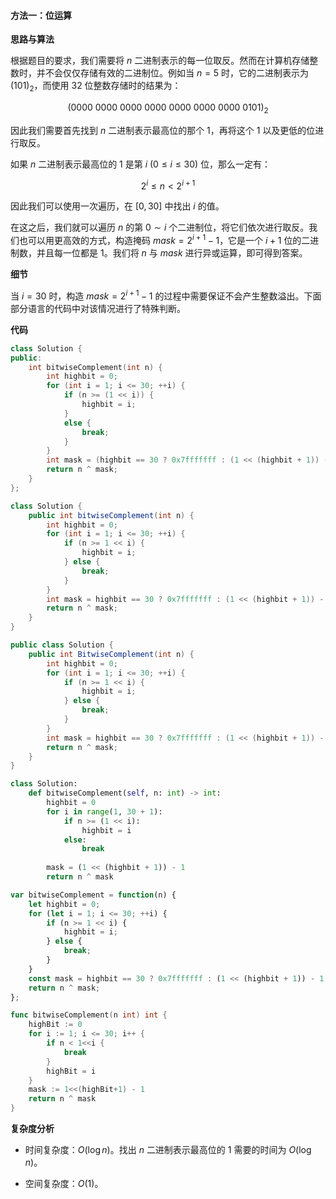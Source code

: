#### 方法一：位运算

**思路与算法**

根据题目的要求，我们需要将 $n$ 二进制表示的每一位取反。然而在计算机存储整数时，并不会仅仅存储有效的二进制位。例如当 $n = 5$ 时，它的二进制表示为 $(101)_2$，而使用 $32$ 位整数存储时的结果为：

$$
(0000~0000~0000~0000~0000~0000~0000~0101)_2
$$

因此我们需要首先找到 $n$ 二进制表示最高位的那个 $1$，再将这个 $1$ 以及更低的位进行取反。

如果 $n$ 二进制表示最高位的 $1$ 是第 $i~(0 \leq i \leq 30)$ 位，那么一定有：

$$
2^i \leq n < 2^{i+1}
$$

因此我们可以使用一次遍历，在 $[0, 30]$ 中找出 $i$ 的值。

在这之后，我们就可以遍历 $n$ 的第 $0 \sim i$ 个二进制位，将它们依次进行取反。我们也可以用更高效的方式，构造掩码 $\textit{mask} = 2^{i+1} - 1$，它是一个 $i+1$ 位的二进制数，并且每一位都是 $1$。我们将 $n$ 与 $\textit{mask}$ 进行异或运算，即可得到答案。

**细节**

当 $i=30$ 时，构造 $\textit{mask} = 2^{i+1} - 1$ 的过程中需要保证不会产生整数溢出。下面部分语言的代码中对该情况进行了特殊判断。

**代码**

```C++ [sol1-C++]
class Solution {
public:
    int bitwiseComplement(int n) {
        int highbit = 0;
        for (int i = 1; i <= 30; ++i) {
            if (n >= (1 << i)) {
                highbit = i;
            }
            else {
                break;
            }            
        }
        int mask = (highbit == 30 ? 0x7fffffff : (1 << (highbit + 1)) - 1);
        return n ^ mask;
    }
};
```

```Java [sol1-Java]
class Solution {
    public int bitwiseComplement(int n) {
        int highbit = 0;
        for (int i = 1; i <= 30; ++i) {
            if (n >= 1 << i) {
                highbit = i;
            } else {
                break;
            }            
        }
        int mask = highbit == 30 ? 0x7fffffff : (1 << (highbit + 1)) - 1;
        return n ^ mask;
    }
}
```

```C# [sol1-C#]
public class Solution {
    public int BitwiseComplement(int n) {
        int highbit = 0;
        for (int i = 1; i <= 30; ++i) {
            if (n >= 1 << i) {
                highbit = i;
            } else {
                break;
            }            
        }
        int mask = highbit == 30 ? 0x7fffffff : (1 << (highbit + 1)) - 1;
        return n ^ mask;
    }
}
```

```Python [sol1-Python3]
class Solution:
    def bitwiseComplement(self, n: int) -> int:
        highbit = 0
        for i in range(1, 30 + 1):
            if n >= (1 << i):
                highbit = i
            else:
                break
        
        mask = (1 << (highbit + 1)) - 1
        return n ^ mask
```

```JavaScript [sol1-JavaScript]
var bitwiseComplement = function(n) {
    let highbit = 0;
    for (let i = 1; i <= 30; ++i) {
        if (n >= 1 << i) {
            highbit = i;
        } else {
            break;
        }            
    }
    const mask = highbit == 30 ? 0x7fffffff : (1 << (highbit + 1)) - 1;
    return n ^ mask;
};
```

```go [sol1-Golang]
func bitwiseComplement(n int) int {
    highBit := 0
    for i := 1; i <= 30; i++ {
        if n < 1<<i {
            break
        }
        highBit = i
    }
    mask := 1<<(highBit+1) - 1
    return n ^ mask
}
```

**复杂度分析**

- 时间复杂度：$O(\log n)$。找出 $n$ 二进制表示最高位的 $1$ 需要的时间为 $O(\log n)$。

- 空间复杂度：$O(1)$。